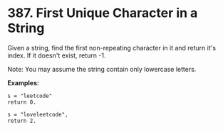 # 387. First Unique Character in a String
Given a string, find the first non-repeating character in it and return it's index. If it doesn't exist, return -1.

Note: You may assume the string contain only lowercase letters.

**Examples:**
```
s = "leetcode"
return 0.

s = "loveleetcode",
return 2.
```